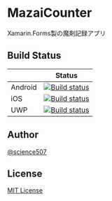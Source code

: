 # MazaiCounter

Xamarin.Forms製の魔剤記録アプリ

## Build Status

|          | Status |
| -------- | ------ |
| Android | [![Build status](https://build.appcenter.ms/v0.1/apps/beb0d320-e55a-433d-85f4-a7a203fdef1c/branches/master/badge)](https://appcenter.ms) |
| iOS | [![Build status](https://build.appcenter.ms/v0.1/apps/bb34f673-c9d8-4c21-ae30-b155e13e423f/branches/master/badge)](https://appcenter.ms) |
| UWP | [![Build status](https://build.appcenter.ms/v0.1/apps/68925221-1dc7-4fa7-a2fa-ecccf50c90b3/branches/master/badge)](https://appcenter.ms) |



## Author

[@science507](https://twitter.com/science507)

## License
[MIT License](LICENSE)
